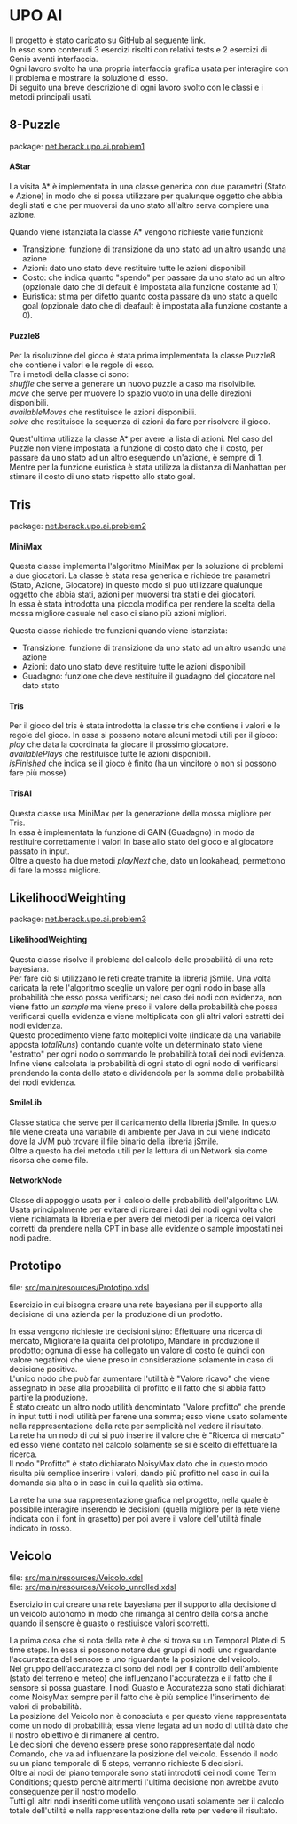 # UPO AI
Il progetto è stato caricato su GitHub al seguente [link](https://github.com/Berack96/upo-ai). \
In esso sono contenuti 3 esercizi risolti con relativi tests e 2 esercizi di Genie aventi interfaccia.\
Ogni lavoro svolto ha una propria interfaccia grafica usata per interagire con il problema e mostrare la soluzione di esso.\
Di seguito una breve descrizione di ogni lavoro svolto con le classi e i metodi principali usati.

## 8-Puzzle
package: [net.berack.upo.ai.problem1](https://github.com/Berack96/upo-ai/tree/main/src/main/java/net/berack/upo/ai/problem1)

#### AStar
La visita A* è implementata in una classe generica con due parametri (Stato e Azione) in modo che si possa utilizzare per qualunque oggetto che abbia degli stati e che per muoversi da uno stato all'altro serva compiere una azione.

Quando viene istanziata la classe A* vengono richieste varie funzioni:
- Transizione: funzione di transizione da uno stato ad un altro usando una azione
- Azioni: dato uno stato deve restituire tutte le azioni disponibili
- Costo: che indica quanto "spendo" per passare da uno stato ad un altro (opzionale dato che di default è impostata alla funzione costante ad 1)
- Euristica: stima per difetto quanto costa passare da uno stato a quello goal (opzionale dato che di deafault è impostata alla funzione costante a 0).

#### Puzzle8
Per la risoluzione del gioco è stata prima implementata la classe Puzzle8 che contiene i valori e le regole di esso.\
Tra i metodi della classe ci sono:\
*shuffle* che serve a generare un nuovo puzzle a caso ma risolvibile.\
*move* che serve per muovere lo spazio vuoto in una delle direzioni disponibili.\
*availableMoves* che restituisce le azioni disponibili.\
*solve* che restituisce la sequenza di azioni da fare per risolvere il gioco.

Quest'ultima utilizza la classe A* per avere la lista di azioni.
Nel caso del Puzzle non viene impostata la funzione di costo dato che il costo, per passare da uno stato ad un altro eseguendo un'azione, è sempre di 1.
Mentre per la funzione euristica è stata utilizza la distanza di Manhattan per stimare il costo di uno stato rispetto allo stato goal.

## Tris
package: [net.berack.upo.ai.problem2](https://github.com/Berack96/upo-ai/tree/main/src/main/java/net/berack/upo/ai/problem2)

#### MiniMax
Questa classe implementa l'algoritmo MiniMax per la soluzione di problemi a due giocatori.
La classe è stata resa generica e richiede tre parametri (Stato, Azione, Giocatore) in questo modo si può utilizzare qualunque oggetto che abbia stati, azioni per muoversi tra stati e dei giocatori.\
In essa è stata introdotta una piccola modifica per rendere la scelta della mossa migliore casuale nel caso ci siano più azioni migliori.

Questa classe richiede tre funzioni quando viene istanziata:
- Transizione: funzione di transizione da uno stato ad un altro usando una azione
- Azioni: dato uno stato deve restituire tutte le azioni disponibili
- Guadagno: funzione che deve restituire il guadagno del giocatore nel dato stato

#### Tris
Per il gioco del tris è stata introdotta la classe tris che contiene i valori e le regole del gioco. In essa si possono notare alcuni metodi utili per il gioco:\
*play* che data la coordinata fa giocare il prossimo giocatore.\
*availablePlays* che restituisce tutte le azioni disponibili.\
*isFinished* che indica se il gioco è finito (ha un vincitore o non si possono fare più mosse)

#### TrisAI
Questa classe usa MiniMax per la generazione della mossa migliore per Tris.\
In essa è implementata la funzione di GAIN (Guadagno) in modo da restituire correttamente i valori in base allo stato del gioco e al giocatore passato in input.\
Oltre a questo ha due metodi *playNext* che, dato un lookahead, permettono di fare la mossa migliore.

## LikelihoodWeighting
package: [net.berack.upo.ai.problem3](https://github.com/Berack96/upo-ai/tree/main/src/main/java/net/berack/upo/ai/problem3)

#### LikelihoodWeighting
Questa classe risolve il problema del calcolo delle probabilità di una rete bayesiana.\
Per fare ciò si utilizzano le reti create tramite la libreria jSmile. Una volta caricata la rete l'algoritmo sceglie un valore per ogni nodo in base alla probabilità che esso possa verificarsi; nel caso dei nodi con evidenza, non viene fatto un *sample* ma viene preso il valore della probabilità che possa verificarsi quella evidenza e viene moltiplicata con gli altri valori estratti dei nodi evidenza.\
Questo procedimento viene fatto molteplici volte (indicate da una variabile apposta *totalRuns*) contando quante volte un determinato stato viene "estratto" per ogni nodo o sommando le probabilità totali dei nodi evidenza.\
Infine viene calcolata la probabilità di ogni stato di ogni nodo di verificarsi prendendo la conta dello stato e dividendola per la somma delle probabilità dei nodi evidenza.

#### SmileLib
Classe statica che serve per il caricamento della libreria jSmile.
In questo file viene creata una variabile di ambiente per Java in cui viene indicato dove la JVM può trovare il file binario della libreria jSmile.\
Oltre a questo ha dei metodo utili per la lettura di un Network sia come risorsa che come file.

#### NetworkNode
Classe di appoggio usata per il calcolo delle probabilità dell'algoritmo LW. Usata principalmente per evitare di ricreare i dati dei nodi ogni volta che viene richiamata la libreria e per avere dei metodi per la ricerca dei valori corretti da prendere nella CPT in base alle evidenze o sample impostati nei nodi padre.

## Prototipo
file: [src/main/resources/Prototipo.xdsl](https://github.com/Berack96/upo-ai/blob/main/src/main/resources/Prototipo.xdsl)

Esercizio in cui bisogna creare una rete bayesiana per il supporto alla decisione di una azienda per la produzione di un prodotto.

In essa vengono richieste tre decisioni si/no: Effettuare una ricerca di mercato, Migliorare la qualità del prototipo, Mandare in produzione il prodotto; ognuna di esse ha collegato un valore di costo (e quindi con valore negativo) che viene preso in considerazione solamente in caso di decisione positiva.\
L'unico nodo che può far aumentare l'utilità è "Valore ricavo" che viene assegnato in base alla probabilità di profitto e il fatto che si abbia fatto partire la produzione.\
È stato creato un altro nodo utilità denomintato "Valore profitto" che prende in input tutti i nodi utilità per farene una somma; esso viene usato solamente nella rappresentazione della rete per semplicità nel vedere il risultato.\
La rete ha un nodo di cui si può inserire il valore che è "Ricerca di mercato" ed esso viene contato nel calcolo solamente se si è scelto di effettuare la ricerca.\
Il nodo "Profitto" è stato dichiarato NoisyMax dato che in questo modo risulta più semplice inserire i valori, dando più profitto nel caso in cui la domanda sia alta o in caso in cui la qualità sia ottima.

La rete ha una sua rappresentazione grafica nel progetto, nella quale è possibile interagire inserendo le decisioni (quella migliore per la rete viene indicata con il font in grasetto) per poi avere il valore dell'utilità finale indicato in rosso.

## Veicolo
file: [src/main/resources/Veicolo.xdsl](https://github.com/Berack96/upo-ai/blob/main/src/main/resources/Veicolo.xdsl) \
file: [src/main/resources/Veicolo_unrolled.xdsl](https://github.com/Berack96/upo-ai/blob/main/src/main/resources/Veicolo%20unrolled.xdsl)

Esercizio in cui creare una rete bayesiana per il supporto alla decisione di un veicolo autonomo in modo che rimanga al centro della corsia anche quando il sensore è guasto o restiuisce valori scorretti.

La prima cosa che si nota della rete è che si trova su un Temporal Plate di 5 time steps. In essa si possono notare due gruppi di nodi: uno riguardante l'accuratezza del sensore e uno riguardante la posizione del veicolo. \
Nel gruppo dell'accuratezza ci sono dei nodi per il controllo dell'ambiente (stato del terreno e meteo) che influenzano l'accuratezza e il fatto che il sensore si possa guastare. I nodi Guasto e Accuratezza sono stati dichiarati come NoisyMax sempre per il fatto che è più semplice l'inserimento dei valori di probabilità. \
La posizione del Veicolo non è conosciuta e per questo viene rappresentata come un nodo di probabilità; essa viene legata ad un nodo di utilità dato che il nostro obiettivo è di rimanere al centro. \
Le decisioni che deveno essere prese sono rappresentate dal nodo Comando, che va ad influenzare la posizione del veicolo. Essendo il nodo su un piano temporale di 5 steps, verranno richieste 5 decisioni. \
Oltre ai nodi del piano temporale sono stati introdotti dei nodi come Term Conditions; questo perchè altrimenti l'ultima decisione non avrebbe avuto conseguenze per il nostro modello.\
Tutti gli altri nodi inseriti come utilità vengono usati solamente per il calcolo totale dell'utilità e nella rappresentazione della rete per vedere il risultato.
